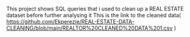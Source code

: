 This project shows SQL queries that i used to clean up a REAL ESTATE dataset before further analysing it
This is the link to the cleaned data( https://github.com/Ekperezie/REAL-ESTATE-DATA-CLEANING/blob/main/REALTOR%20CLEANED%20DATA%201.csv )
